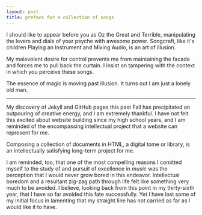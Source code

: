 ```yaml
---
layout: post
title: preface for a collection of songs
---
```

 
I should like to appear before you as Oz the Great and Terrible, manipulating the
levers and dials of your psyche with awesome power.
Songcraft, like it's children Playing an Instrument and Mixing Audio, is an art
of illusion.

My malevolent desire for control prevents me from maintaining the facade and 
forces me to pull back the curtain. I insist on tampering with the context in 
which you perceive these songs.

The essence of magic is moving past illusion.
It turns out I am just a lonely old man.

---

My discovery of Jekyll and GitHub pages this past Fall has precipitated an 
outpouring of creative energy, and I am extremely thankful. I have not felt this
excited about website building since my high school years, and I am reminded
of the encompassing intellectual project that a website can represent for me.

Composing a collection of documents in HTML, a digital tome or library, is an
intellectually satisfying long-term project for me.

I am reminded, too, that one of the most compelling reasons I comitted myself
to the study of and pursuit of excellence in *music* was the perception that I
would never grow bored in this endeavor. Intellectual boredom and a resultant
zig-zag path through life felt like something very much to be avoided. I believe,
looking back from this point in my thirty-sixth year, that I have so far avoided
this fate successfully. Yet I have lost some of my initial focus in lamenting
that my straight line has not carried as far as I would like it to have.

